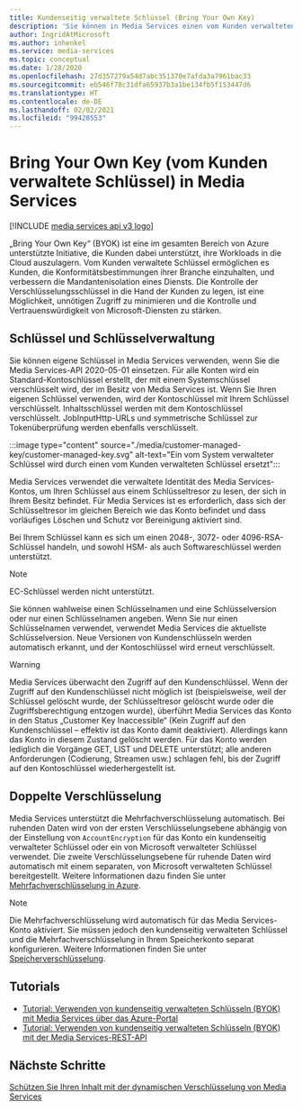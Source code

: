 ```yaml
---
title: Kundenseitig verwaltete Schlüssel (Bring Your Own Key)
description: 'Sie können in Media Services einen vom Kunden verwalteten Schlüssel (also: „Bring Your Own Key“) verwenden.'
author: IngridAtMicrosoft
ms.author: inhenkel
ms.service: media-services
ms.topic: conceptual
ms.date: 1/28/2020
ms.openlocfilehash: 27d357279a54d7abc351370e7afda3a7961bac33
ms.sourcegitcommit: eb546f78c31dfa65937b3a1be134fb5f153447d6
ms.translationtype: HT
ms.contentlocale: de-DE
ms.lasthandoff: 02/02/2021
ms.locfileid: "99428553"
---
```

# <a name="bring-your-own-key-customer-managed-keys-with-media-services"></a>Bring Your Own Key (vom Kunden verwaltete Schlüssel) in Media Services

[!INCLUDE [media services api v3 logo](./includes/v3-hr.md)]

„Bring Your Own Key“ (BYOK) ist eine im gesamten Bereich von Azure unterstützte Initiative, die Kunden dabei unterstützt, ihre Workloads in die Cloud auszulagern. Vom Kunden verwaltete Schlüssel ermöglichen es Kunden, die Konformitätsbestimmungen ihrer Branche einzuhalten, und verbessern die Mandantenisolation eines Diensts. Die Kontrolle der Verschlüsselungsschlüssel in die Hand der Kunden zu legen, ist eine Möglichkeit, unnötigen Zugriff zu minimieren und die Kontrolle und Vertrauenswürdigkeit von Microsoft-Diensten zu stärken.

## <a name="keys-and-key-management"></a>Schlüssel und Schlüsselverwaltung

Sie können eigene Schlüssel in Media Services verwenden, wenn Sie die Media Services-API 2020-05-01 einsetzen. Für alle Konten wird ein Standard-Kontoschlüssel erstellt, der mit einem Systemschlüssel verschlüsselt wird, der im Besitz von Media Services ist. Wenn Sie Ihren eigenen Schlüssel verwenden, wird der Kontoschlüssel mit Ihrem Schlüssel verschlüsselt. Inhaltsschlüssel werden mit dem Kontoschlüssel verschlüsselt. JobInputHttp-URLs und symmetrische Schlüssel zur Tokenüberprüfung werden ebenfalls verschlüsselt.

:::image type="content" source="./media/customer-managed-key/customer-managed-key.svg" alt-text="Ein vom System verwalteter Schlüssel wird durch einen vom Kunden verwalteten Schlüssel ersetzt":::

Media Services verwendet die verwaltete Identität des Media Services-Kontos, um Ihren Schlüssel aus einem Schlüsseltresor zu lesen, der sich in Ihrem Besitz befindet. Für Media Services ist es erforderlich, dass sich der Schlüsseltresor im gleichen Bereich wie das Konto befindet und dass vorläufiges Löschen und Schutz vor Bereinigung aktiviert sind.

Bei Ihrem Schlüssel kann es sich um einen 2048-, 3072- oder 4096-RSA-Schlüssel handeln, und sowohl HSM- als auch Softwareschlüssel werden unterstützt.

> [!NOTE]
> EC-Schlüssel werden nicht unterstützt.

Sie können wahlweise einen Schlüsselnamen und eine Schlüsselversion oder nur einen Schlüsselnamen angeben. Wenn Sie nur einen Schlüsselnamen verwendet, verwendet Media Services die aktuellste Schlüsselversion. Neue Versionen von Kundenschlüsseln werden automatisch erkannt, und der Kontoschlüssel wird erneut verschlüsselt.

> [!WARNING]
> Media Services überwacht den Zugriff auf den Kundenschlüssel. Wenn der Zugriff auf den Kundenschlüssel nicht möglich ist (beispielsweise, weil der Schlüssel gelöscht wurde, der Schlüsseltresor gelöscht wurde oder die Zugriffsberechtigung entzogen wurde), überführt Media Services das Konto in den Status „Customer Key Inaccessible“ (Kein Zugriff auf den Kundenschlüssel – effektiv ist das Konto damit deaktiviert). Allerdings kann das Konto in diesem Zustand gelöscht werden. Für das Konto werden lediglich die Vorgänge GET, LIST und DELETE unterstützt; alle anderen Anforderungen (Codierung, Streamen usw.) schlagen fehl, bis der Zugriff auf den Kontoschlüssel wiederhergestellt ist.

## <a name="double-encryption"></a>Doppelte Verschlüsselung

Media Services unterstützt die Mehrfachverschlüsselung automatisch. Bei ruhenden Daten wird von der ersten Verschlüsselungsebene abhängig von der Einstellung von `AccountEncryption` für das Konto ein kundenseitig verwalteter Schlüssel oder ein von Microsoft verwalteter Schlüssel verwendet.  Die zweite Verschlüsselungsebene für ruhende Daten wird automatisch mit einem separaten, von Microsoft verwalteten Schlüssel bereitgestellt. Weitere Informationen dazu finden Sie unter [Mehrfachverschlüsselung in Azure](../../security/fundamentals/double-encryption.md).

> [!NOTE]
> Die Mehrfachverschlüsselung wird automatisch für das Media Services-Konto aktiviert. Sie müssen jedoch den kundenseitig verwalteten Schlüssel und die Mehrfachverschlüsselung in Ihrem Speicherkonto separat konfigurieren. Weitere Informationen finden Sie unter [Speicherverschlüsselung](https://docs.microsoft.com/azure/storage/common/storage-service-encryption).

## <a name="tutorials"></a>Tutorials

- [Tutorial: Verwenden von kundenseitig verwalteten Schlüsseln (BYOK) mit Media Services über das Azure-Portal](tutorial-byok-portal.md)
- [Tutorial: Verwenden von kundenseitig verwalteten Schlüsseln (BYOK) mit der Media Services-REST-API](tutorial-byok-postman.md)

## <a name="next-steps"></a>Nächste Schritte

[Schützen Sie Ihren Inhalt mit der dynamischen Verschlüsselung von Media Services](content-protection-overview.md)
